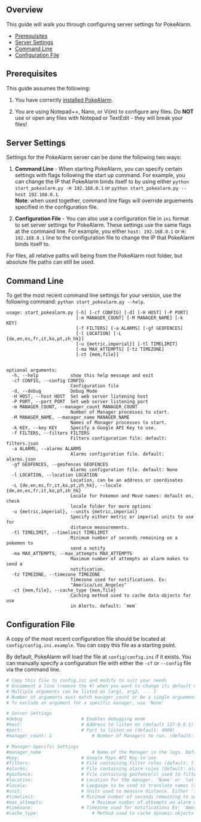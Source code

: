 ## Overview
This guide will walk you through configuring server settings for PokeAlarm.

* [Prerequisites](#prerequisites)
* [Server Settings](#server-settings)
* [Command Line](#command-line)
* [Configuration File](#configuration-file)

## Prerequisites
This guide assumes the following:

1. You have correctly [installed PokeAlarm](installation).

2. You are using Notepad++, Nano, or Vi(m) to configure any files. Do **NOT** use or open any files with Notepad or TextEdit - they will break your files!

## Server Settings

Settings for the PokeAlarm server can be done the following two ways:

1. **Command Line** - When starting PokeAlarm, you can specify certain settings with flags following the start up command. For example, you can change the IP that PokeAlarm binds itself to by using either `python start_pokealarm.py -H 192.168.0.1` or `python start_pokealarm.py --host 192.168.0.1`.  
  **Note**: when used together, command line flags will override arguements specified in the configuration file.

2. **Configuration File** - You can also use a configuration file in `ini` format to set server settings for PokeAlarm. These settings use the same flags at the command line. For example, you either `host: 192.168.0.1` or `H: 192.168.0.1` line to the configuration file to change the IP that PokeAlarm binds itself to.

For files, all relative paths will being from the PokeAlarm root folder, but absolute file paths can still be used. 

## Command Line

To get the most recent command line settings for your version, use the following command:  `python start_pokealarm.py --help`.


```
usage: start_pokealarm.py [-h] [-cf CONFIG] [-d] [-H HOST] [-P PORT]
                          [-m MANAGER_COUNT] [-M MANAGER_NAME] [-k KEY]
                          [-f FILTERS] [-a ALARMS] [-gf GEOFENCES]
                          [-l LOCATION] [-L {de,en,es,fr,it,ko,pt,zh_hk}]
                          [-u {metric,imperial}] [-tl TIMELIMIT]
                          [-ma MAX_ATTEMPTS] [-tz TIMEZONE]
                          [-ct {mem,file}]


optional arguments:
  -h, --help            show this help message and exit
  -cf CONFIG, --config CONFIG
                        Configuration file
  -d, --debug           Debug Mode
  -H HOST, --host HOST  Set web server listening host
  -P PORT, --port PORT  Set web server listening port
  -m MANAGER_COUNT, --manager_count MANAGER_COUNT
                        Number of Manager processes to start.
  -M MANAGER_NAME, --manager_name MANAGER_NAME
                        Names of Manager processes to start.
  -k KEY, --key KEY     Specify a Google API Key to use.
  -f FILTERS, --filters FILTERS
                        Filters configuration file. default: filters.json
  -a ALARMS, --alarms ALARMS
                        Alarms configuration file. default: alarms.json
  -gf GEOFENCES, --geofences GEOFENCES
                        Alarms configuration file. default: None
  -l LOCATION, --location LOCATION
                        Location, can be an address or coordinates
  -L {de,en,es,fr,it,ko,pt,zh_hk}, --locale {de,en,es,fr,it,ko,pt,zh_hk}
                        Locale for Pokemon and Move names: default en, check
                        locale folder for more options
  -u {metric,imperial}, --units {metric,imperial}
                        Specify either metric or imperial units to use for
                        distance measurements.
  -tl TIMELIMIT, --timelimit TIMELIMIT
                        Minimum number of seconds remaining on a pokemon to
                        send a notify
  -ma MAX_ATTEMPTS, --max_attempts MAX_ATTEMPTS
                        Maximum number of attempts an alarm makes to send a
                        notification.
  -tz TIMEZONE, --timezone TIMEZONE
                        Timezone used for notifications. Ex:
                        "America/Los_Angeles"
  -ct {mem,file}, --cache_type {mem,file}
                        Caching method used to cache data objects for use
                        in Alerts. default: `mem`
```

## Configuration File

A copy of the most recent configuration file should be located at `config/config.ini.example`. You can copy this file as a starting point. 

By default, PokeAlarm will load the file at `config/config.ini` if it exists. You can manually specify a configuration file with either the `-cf` or `--config` file via the command line.

```ini
# Copy this file to config.ini and modify to suit your needs
# Uncomment a line (remove the #) when you want to change its default value.
# Multiple arguments can be listed as [arg1, arg2, ... ]
# Number of arguments must match manager_count or be a single arguement (single arguements will apply to all Managers)
# To exclude an argument for a specific manager, use 'None'

# Server Settings
#debug						# Enables debugging mode
#host:						# Address to listen on (default 127.0.0.1)
#port:						# Port to listen on (default: 4000)
#manager_count: 1				# Number of Managers to run. (default: 1)

# Manager-Specific Settings
#manager_name					# Name of the Manager in the logs. Default(manager_0).
#key:						# Google Maps API Key to use
#filters:					# File containing filter rules (default: filters.json)
#alarms:					# File containing alarm rules (default: alarms.json)
#geofence:					# File containing geofence(s) used to filter (default: None)
#location:					# Location for the manager. 'Name' or 'lat lng' (default: None)
#locale:					# Language to be used to translate names (default: en)
#unit:						# Units used to measure distance. Either 'imperial' or 'metric' (default: imperial)
#timelimit:					# Minimum number of seconds remaining to send a notification (default: 0)
#max_attempts:					# Maximum number of attempts an alarm makes to send a notification. (default: 3)
#timezone:					# Timezone used for notifications Ex: 'America/Los_Angeles' or '[America/Los_Angeles, America/New_York]'
#cache_type:					# Method used to cache dynamic objects used in Alerts. (default: mem)
```
